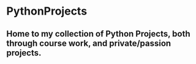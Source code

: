 # PythonProjects

<h2> Home to my collection of Python Projects, both through course work, and private/passion projects.</h2>
